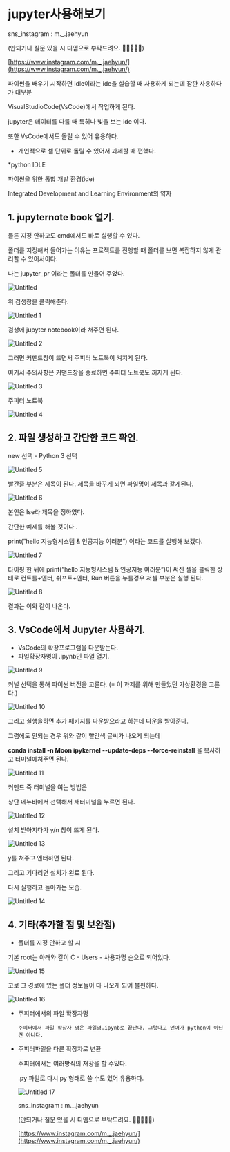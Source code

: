 # jupyter사용해보기

sns_instagram : m._.jaehyun 

(안되거나 질문 있을 시 디엠으로 부탁드려요. 🙏🙏🙏🙏🙏)

[https://www.instagram.com/m._.jaehyun/](https://www.instagram.com/m._.jaehyun/)

파이썬을 배우기 시작하면 idle이라는 ide을 실습할 때 사용하게 되는데 잠깐 사용하다가 대부분

VisualStudioCode(VsCode)에서 작업하게 된다.

jupyter은  데이터를 다룰 때 특히나 빛을 보는 ide 이다.

또한 VsCode에서도 돌릴 수 있어 유용하다.

- 개인적으로 셀 단위로 돌릴 수 있어서 과제할 때 편했다.

*python IDLE

파이썬을 위한 통합 개발 환경(ide)

 Integrated Development and Learning Environment의 약자

## 1. jupyternote book 열기.

물론 지정 안하고도 cmd에서도 바로 실행할 수 있다.

폴더를 지정해서 들어가는 이유는 프로젝트를 진행할 때 폴더를 보면 복잡하지 않게 관리할 수 있어서이다.

나는 jupyter_pr 이라는 폴더를 만들어 주었다.

![Untitled](https://user-images.githubusercontent.com/86664178/220138768-6cb91c5a-df80-432e-be1e-11e29d4a5ded.png)


위 검생창을 클릭해준다.

![Untitled 1](https://user-images.githubusercontent.com/86664178/220138792-c98ae329-4357-4f59-82a5-25c2cb27d464.png)


검생에 jupyter notebook이라 쳐주면 된다.

![Untitled 2](https://user-images.githubusercontent.com/86664178/220138796-d6a0969a-63e5-47b3-af12-316220f06956.png)

그러면 커맨드창이 뜨면서 주피터 노트북이 켜지게 된다.

여기서 주의사항은 커맨드창을 종료하면 주피터 노트북도 꺼지게 된다.

![Untitled 3](https://user-images.githubusercontent.com/86664178/220138800-14ca0bed-d3fa-43d0-9671-e4a44e02bec1.png)


주피터 노트북

![Untitled 4](https://user-images.githubusercontent.com/86664178/220138944-2d2a46a4-6b4b-44d5-b956-992b74e676d2.png)


## 2. 파일 생성하고 간단한 코드 확인.

new 선택 - Python 3 선택

![Untitled 5](https://user-images.githubusercontent.com/86664178/220138953-f7b074fb-d4e0-4235-9564-064419ea9ccb.png)


빨간줄 부분은 제목이 된다. 제목을 바꾸게 되면 파일명이 제목과 같게된다.

![Untitled 6](https://user-images.githubusercontent.com/86664178/220138957-8a89d889-727e-426a-b8a2-4d7d833e8c08.png)


본인은 Ise라 제목을 정하였다.

간단한 예제를 해볼 것이다 . 

print(”hello 지능형시스템 & 인공지능 여러분”) 이라는 코드를 실행해 보겠다. 

![Untitled 7](https://user-images.githubusercontent.com/86664178/220139083-fcd5a3ab-7671-4cef-890f-678282e20ab7.png)


타이핑 한 뒤에  print(”hello 지능형시스템 & 인공지능 여러분”)이 써진 셀을 클릭한 상태로 컨트롤+엔터, 쉬프트+엔터, Run 버튼을 누를경우 저셀 부분은 실행 된다.

![Untitled 8](https://user-images.githubusercontent.com/86664178/220139090-bfdd4189-4061-4d58-a3d0-71953a580917.png)


결과는 이와 같이 나온다.

## 3. VsCode에서 Jupyter 사용하기.

- VsCode의 확장프로그램을 다운받는다.
- 파일확장자명이 .ipynb인 파일 열기.

![Untitled 9](https://user-images.githubusercontent.com/86664178/220139095-bbd19cbd-772a-4893-8c5c-d836a396d15b.png)


커널 선택을 통해 파이썬 버전을 고른다. (= 이 과제를 위해 만들었던 가상환경을 고른다.)

![Untitled 10](https://user-images.githubusercontent.com/86664178/220139188-bd17c7ff-1db8-43df-aedd-2c7ffe37e204.png)

그리고 실행을하면 추가 패키지를 다운받으라고 하는데 다운을 받아준다.

그럼에도 안되는 경우 위와 같이 빨간색 글씨가 나오게 되는데

**conda install -n Moon ipykernel --update-deps --force-reinstall** 을 복사하고 터미널에쳐주면 된다.

![Untitled 11](https://user-images.githubusercontent.com/86664178/220139192-6414769f-2a8d-45ba-98d4-fb71f7cfe4bd.png)


커맨드 즉 터미널을 여는 방법은 

상단 메뉴바에서 선택해서 새터미널을 누르면 된다.

![Untitled 12](https://user-images.githubusercontent.com/86664178/220139194-de578233-a883-468c-8caa-8603a6d93585.png)

설치 받아지다가 y/n 창이 뜨게 된다.

![Untitled 13](https://user-images.githubusercontent.com/86664178/220139265-be566fc9-5713-4284-b8ff-39bf362cd7d9.png)


y를 쳐주고 엔터하면 된다.

그리고 기다리면 설치가 왼료 된다.

다시 실행하고 돌아가는 모습.

![Untitled 14](https://user-images.githubusercontent.com/86664178/220139273-5ba885d4-b11c-4646-8dc8-ec34a5aeb62e.png)


## 4. 기타(추가할 점 및 보완점)

- 폴더를 지정 안하고 할 시

기본 root는 아래와 같이 C - Users - 사용자명 순으로 되어있다.

![Untitled 15](https://user-images.githubusercontent.com/86664178/220139275-27885a64-5683-4784-b6ca-f22cc46e8f83.png)


고로 그 경로에 있는 폴더 정보들이 다 나오게 되어 불편하다.

![Untitled 16](https://user-images.githubusercontent.com/86664178/220139359-6c7ae37a-c1d6-4da6-a5fb-769c99e847e3.png)


- 주피터에서의 파일 확장자명
    
      주피터에서 파일 확장자 명은 파일명.ipynb로 끝난다. 그렇다고 언어가 python이 아닌건 아니다.
    
- 주피터파일을 다른 확장자로 변환
    
    주피터에서는 여러방식의 저장을 할 수있다. 
    
    .py 파일로 다시 py 형태로 쓸 수도 있어 유용하다.
    
  ![Untitled 17](https://user-images.githubusercontent.com/86664178/220139430-1f449fe9-d75a-4974-90cc-4fc31c45bb8b.png)

    
    sns_instagram : m._.jaehyun 
    
    (안되거나 질문 있을 시 디엠으로 부탁드려요. 🙏🙏🙏🙏🙏)
    
    [https://www.instagram.com/m._.jaehyun/](https://www.instagram.com/m._.jaehyun/)